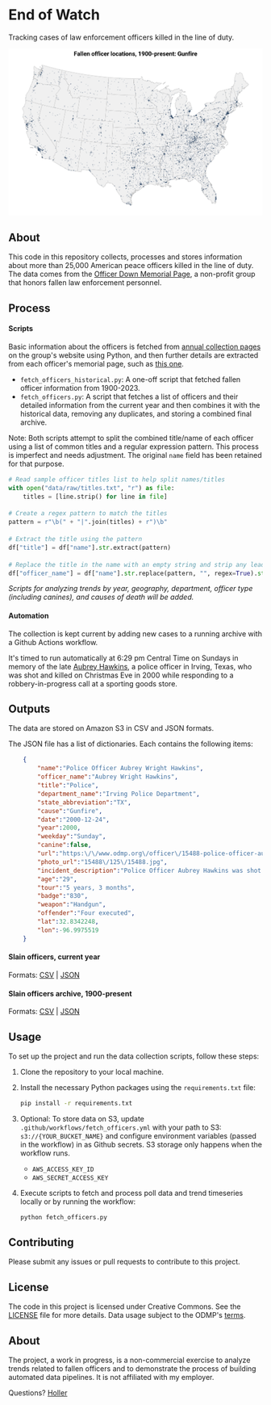 # End of Watch
Tracking cases of law enforcement officers killed in the line of duty. 

![Officers killed by gunfire](visuals/fallen_officer_locations_gunfire.png)

## About

This code in this repository collects, processes and stores information about more than 25,000 American peace officers killed in the line of duty. The data comes from the [Officer Down Memorial Page](https://www.odmp.org/info/about-odmp), a non-profit group that honors fallen law enforcement personnel.

## Process

#### Scripts

Basic information about the officers is fetched from [annual collection pages](https://www.odmp.org/search/year/2024) on the group's website using Python, and then further details are extracted from each officer's memorial page, such as [this one](https://www.odmp.org//officer//15488-police-officer-aubrey-wright-hawkins). 

- `fetch_officers_historical.py`: A one-off script that fetched fallen officer information from 1900-2023.
- `fetch_officers.py`: A script that fetches a list of officers and their detailed information from the current year and then combines it with the historical data, removing any duplicates, and storing a combined final archive.

Note: Both scripts attempt to split the combined title/name of each officer using a list of common titles and a regular expression pattern. This process is imperfect and needs adjustment. The original `name` field has been retained for that purpose.

```python
# Read sample officer titles list to help split names/titles
with open("data/raw/titles.txt", "r") as file:
    titles = [line.strip() for line in file]

# Create a regex pattern to match the titles
pattern = r"\b(" + "|".join(titles) + r")\b"

# Extract the title using the pattern
df["title"] = df["name"].str.extract(pattern)

# Replace the title in the name with an empty string and strip any leading/trailing spaces
df["officer_name"] = df["name"].str.replace(pattern, "", regex=True).str.strip()
```

*Scripts for analyzing trends by year, geography, department, officer type (including canines), and causes of death will be added.*

#### Automation

The collection is kept current by adding new cases to a running archive with a Github Actions workflow. 

It's timed to run automatically at 6:29 pm Central Time on Sundays in memory of the late [Aubrey Hawkins](https://www.odmp.org/officer/15488-police-officer-aubrey-wright-hawkins), a police officer in Irving, Texas, who was shot and killed on Christmas Eve in 2000 while responding to a robbery-in-progress call at a sporting goods store.

## Outputs

The data are stored on Amazon S3 in CSV and JSON formats.

The JSON file has a list of dictionaries. Each contains the following items: 

```json
    {
        "name":"Police Officer Aubrey Wright Hawkins",
        "officer_name":"Aubrey Wright Hawkins",
        "title":"Police",
        "department_name":"Irving Police Department",
        "state_abbreviation":"TX",
        "cause":"Gunfire",
        "date":"2000-12-24",
        "year":2000,
        "weekday":"Sunday",
        "canine":false,
        "url":"https:\/\/www.odmp.org\/officer\/15488-police-officer-aubrey-wright-hawkins",
        "photo_url":"15488\/125\/15488.jpg",
        "incident_description":"Police Officer Aubrey Hawkins was shot and killed after he and another officer responded to a robbery-in-progress at a local sporting goods store. \n\nOfficer Hawkins arrived at the store approximately three minutes after the call was made and interrupted the suspects, who were handcuffing and tying up the store employees. The suspects opened fire on Officer Hawkins, killing him. The seven suspects had escaped from a Texas prison two weeks prior to the incident when they stormed a guard tower and stole several weapons. Capital murder warrants were issued for all seven suspects.\n\nDuring the search for the suspects, Colorado State Trooper Jason Manspeaker was killed in an automobile crash while responding to investigate a sighting.\n\nApproximately one month after Officer Hawkins' murder, six of the suspects were apprehended, and the seventh committed suicide. All six suspects were convicted of Officer Hawkins' murder and sentenced to death. One was executed on August 14, 2008. The leader of the group was executed on February 29, 2012. A third suspect was executed on February 4, 2015, and a fourth was executed on December 6, 2018.\n\nOfficer Hawkins had served with the Irving Police Department for 15 months and previously served with the Kaufman Police Department and Tarrant County Hospital District Police Department for a total of 4 years. He is survived by his wife and son.\n\nAubrey Hawkins Lane in Irving was dedicated in his honor.",
        "age":"29",
        "tour":"5 years, 3 months",
        "badge":"830",
        "weapon":"Handgun",
        "offender":"Four executed",
        "lat":32.8342248,
        "lon":-96.9975519
    }
```

#### Slain officers, current year
Formats: [CSV](https://stilesdata.com/police-end-of-watch/us_slain_police_officers_2024.csv) | [JSON](https://stilesdata.com/police-end-of-watch/us_slain_police_officers_2024.json)

#### Slain officers archive, 1900-present
Formats: [CSV](https://stilesdata.com/police-end-of-watch/us_slain_police_officers_archive_1900_present.csv) | [JSON](https://stilesdata.com/police-end-of-watch/us_slain_police_officers_archive_1900_present.json)

## Usage

To set up the project and run the data collection scripts, follow these steps:

1. Clone the repository to your local machine.

2. Install the necessary Python packages using the `requirements.txt` file:
   ```bash
   pip install -r requirements.txt
   ```

3. Optional: To store data on S3, update `.github/workflows/fetch_officers.yml` with your path to S3: `s3://{YOUR_BUCKET_NAME}` and configure environment variables (passed in the workflow) in as Github secrets. S3 storage only happens when the workflow runs.
   - `AWS_ACCESS_KEY_ID`
   - `AWS_SECRET_ACCESS_KEY`

4. Execute scripts to fetch and process poll data and trend timeseries locally or by running the workflow:
   ```bash
   python fetch_officers.py
   ```

## Contributing

Please submit any issues or pull requests to contribute to this project.

## License

The code in this project is licensed under Creative Commons. See the [LICENSE](LICENSE) file for more details. Data usage subject to the ODMP's [terms](https://www.odmp.org/info/terms-of-use). 

## About 

The project, a work in progress, is a non-commercial exercise to analyze trends related to fallen officers and to demonstrate the process of building automated data pipelines. It is not affiliated with my employer.

Questions? [Holler](mailto:mattstiles@gmail.com)